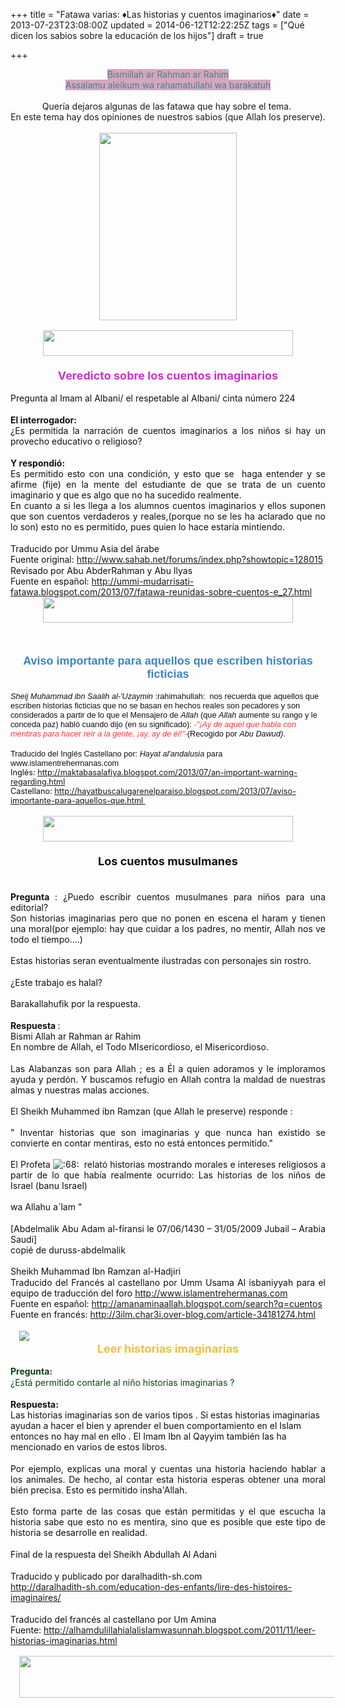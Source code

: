 +++
title = "Fatawa varias: ♦Las historias y cuentos imaginarios♦"
date = 2013-07-23T23:08:00Z
updated = 2014-06-12T12:22:25Z
tags = ["Qué dicen los sabios sobre la educación de los hijos"]
draft = true

+++

<div dir="ltr" style="text-align: left;" trbidi="on"><div style="text-align: center;"><span style="background-color: #d5a6bd; color: #45818e;">Bismillah ar Rahman ar Rahim</span></div><div style="text-align: center;"><span style="background-color: #d5a6bd; color: #45818e;">Assalamu aleikum wa rahamatullahi wa barakatuh</span></div><br /><div style="text-align: center;">Quería dejaros algunas de las fatawa que hay sobre el tema.&nbsp;</div><div style="text-align: center;">En este tema hay dos opiniones de nuestros sabios (que Allah los preserve).</div><div style="text-align: justify;"><br /></div><div align="center" style="color: #111111; font-family: Verdana, Arial, Helvetica, sans-serif; font-size: 12.727272033691406px; min-height: 1.25em;"><img height="300px" src="http://monkeyzen.com/files/2008/01/image_detail_imaginaryfoundationshirt.jpg" style="font-size: 12.727272033691406px; text-align: left;" width="220px" /></div><div align="center" style="color: #111111; font-family: Verdana, Arial, Helvetica, sans-serif; font-size: 12.727272033691406px; min-height: 1.25em;"><br /></div><div style="color: #111111; min-height: 1.25em;"><div align="center" style="font-family: Verdana, Arial, Helvetica, sans-serif; min-height: 1.25em;"><a href="http://imageshack.us/a/img703/5543/ha0.png" imageanchor="1" style="font-family: 'Times New Roman'; margin-left: 1em; margin-right: 1em;"><img border="0" height="41" src="http://imageshack.us/a/img703/5543/ha0.png" width="400" /></a></div><div align="center" style="min-height: 1.25em;"><strong><span style="color: #cc33cc; font-family: inherit; font-size: large;"><br /></span></strong><strong><span style="color: #cc33cc; font-family: inherit; font-size: large;">Veredicto sobre los cuentos imaginarios</span></strong></div><div><br /></div></div><div style="color: #111111; min-height: 1.25em;"><span style="font-family: inherit;">Pregunta al Imam al Albani/ el respetable al Albani/ cinta número 224</span></div><div style="color: #111111; min-height: 1.25em;"><span style="font-family: inherit;"><br /></span></div><div style="color: #111111; min-height: 1.25em;"><strong><span style="font-family: inherit;">El interrogador:</span></strong></div><div align="justify" style="color: #111111; min-height: 1.25em;"><span style="font-family: inherit;">¿Es permitida la narración de cuentos imaginarios a los niños si hay un provecho educativo o religioso?</span></div><div align="justify" style="color: #111111; min-height: 1.25em;"></div><div align="justify" style="color: #111111; min-height: 1.25em;"><strong><span style="font-family: inherit;">Y respondió:</span></strong></div><div align="justify" style="color: #111111; min-height: 1.25em;"><span style="font-family: inherit;">Es permitido esto con una condición, y esto que se&nbsp; haga entender y se afirme (fije) en la mente del estudiante de que se trata de un cuento imaginario y que es algo que no ha sucedido realmente.</span></div><div align="justify" style="color: #111111; min-height: 1.25em;"><span style="font-family: inherit;">En cuanto a si les llega a los alumnos cuentos imaginarios y ellos suponen que son cuentos verdaderos y reales,(porque no se les ha aclarado que no lo son) esto no es permitido, pues quien lo hace estaría mintiendo.</span></div><div align="justify" style="color: #111111; min-height: 1.25em;"></div><div style="color: #111111; min-height: 1.25em;"><span style="font-family: inherit;">Traducido por Ummu Asia del árabe</span></div><div style="color: #111111; min-height: 1.25em;"><span style="font-family: inherit;">Fuente original: <a href="http://www.sahab.net/forums/index.php?showtopic=128015">http://www.sahab.net/forums/index.php?showtopic=128015</a></span></div><div style="color: #111111; min-height: 1.25em;"><span style="font-family: inherit;">Revisado por Abu AbderRahman y Abu Ilyas</span></div><div style="color: #111111; min-height: 1.25em;"><span style="font-family: inherit;">Fuente en español:&nbsp;</span><a href="http://ummi-mudarrisati-fatawa.blogspot.com/2013/07/fatawa-reunidas-sobre-cuentos-e_27.html">http://ummi-mudarrisati-fatawa.blogspot.com/2013/07/fatawa-reunidas-sobre-cuentos-e_27.html</a></div><div class="separator" style="clear: both; text-align: center;"><a href="http://imageshack.us/a/img703/5543/ha0.png" imageanchor="1" style="margin-left: 1em; margin-right: 1em;"><img border="0" height="41" src="http://imageshack.us/a/img703/5543/ha0.png" width="400" /></a></div><br /><div style="text-align: center;"><br /><a name='more'></a><br /></div><div style="text-align: center;"><strong style="color: #cc3366; font-family: Verdana, Arial, Helvetica, sans-serif; text-align: -webkit-center;"><strong><span style="color: #3d85c6; font-family: inherit; font-size: large;">Aviso importante para aquellos que escriben historias ficticias</span></strong></strong></div><span style="font-family: inherit;"><strong style="color: #cc3366; font-family: Verdana, Arial, Helvetica, sans-serif; text-align: -webkit-center;"><span style="color: #3d85c6;"></span></strong><br style="color: #111111; font-family: Verdana, Arial, Helvetica, sans-serif; font-size: 12.727272033691406px; text-align: -webkit-center;" /><em style="color: #111111; font-family: Verdana, Arial, Helvetica, sans-serif; font-size: 12.727272033691406px; text-align: -webkit-center;">Sheij Muhammad ibn Saalih al-'Uzaymin</em><span style="color: #111111; font-family: Verdana, Arial, Helvetica, sans-serif; font-size: 12.727272033691406px; text-align: -webkit-center;">&nbsp;:rahimahullah:&nbsp; nos recuerda que aquellos que escriben historias ficticias que no se basan en hechos reales son pecadores y son considerados a partir de lo que el Mensajero de&nbsp;</span><em style="color: #111111; font-family: Verdana, Arial, Helvetica, sans-serif; font-size: 12.727272033691406px; text-align: -webkit-center;">Allah</em><span style="color: #111111; font-family: Verdana, Arial, Helvetica, sans-serif; font-size: 12.727272033691406px; text-align: -webkit-center;">&nbsp;(que&nbsp;</span><em style="color: #111111; font-family: Verdana, Arial, Helvetica, sans-serif; font-size: 12.727272033691406px; text-align: -webkit-center;">Allah</em><span style="color: #111111; font-family: Verdana, Arial, Helvetica, sans-serif; font-size: 12.727272033691406px; text-align: -webkit-center;">&nbsp;aumente su rango y le conceda paz) habló cuando dijo (en su significado):</span><span style="color: #ff3333; font-family: Verdana, Arial, Helvetica, sans-serif; font-size: 12.727272033691406px; text-align: -webkit-center;">&nbsp;<em>-"¡Ay de aquel que habla con mentiras para hacer reír a la gente, ¡ay, ay de él!"-</em></span><span style="color: #111111; font-family: Verdana, Arial, Helvetica, sans-serif; font-size: 12.727272033691406px; text-align: -webkit-center;">(Recogido por&nbsp;</span><em style="color: #111111; font-family: Verdana, Arial, Helvetica, sans-serif; font-size: 12.727272033691406px; text-align: -webkit-center;">Abu Dawud)</em><span style="color: #111111; font-family: Verdana, Arial, Helvetica, sans-serif; font-size: 12.727272033691406px; text-align: -webkit-center;">.</span></span><br /><span style="font-family: inherit;"><br style="color: #111111; font-family: Verdana, Arial, Helvetica, sans-serif; font-size: 12.727272033691406px; text-align: -webkit-center;" /><span style="color: #111111; font-family: Verdana, Arial, Helvetica, sans-serif; font-size: 12.727272033691406px; text-align: -webkit-center;">Traducido del Inglés Castellano por:&nbsp;</span><em style="color: #111111; font-family: Verdana, Arial, Helvetica, sans-serif; font-size: 12.727272033691406px; text-align: -webkit-center;">Hayat al'andalusia</em><span style="color: #111111; font-family: Verdana, Arial, Helvetica, sans-serif; font-size: 12.727272033691406px; text-align: -webkit-center;">&nbsp;para www.islamentrehermanas.com</span></span><br /><span style="color: #111111; font-family: inherit; font-size: 12.727272033691406px; text-align: -webkit-center;">Inglés: <a href="http://maktabasalafiya.blogspot.com/2013/07/an-important-warning-regarding.html">http://maktabasalafiya.blogspot.com/2013/07/an-important-warning-regarding.html</a></span><br /><span style="color: #111111; font-family: inherit; font-size: 12.727272033691406px; text-align: -webkit-center;">Castellano: <a href="http://hayatbuscalugarenelparaiso.blogspot.com/2013/07/aviso-importante-para-aquellos-que.html%C2%A0">http://hayatbuscalugarenelparaiso.blogspot.com/2013/07/aviso-importante-para-aquellos-que.html&nbsp;</a></span><br /><br /><div class="separator" style="clear: both; text-align: center;"><a href="http://imageshack.us/a/img703/5543/ha0.png" imageanchor="1" style="margin-left: 1em; margin-right: 1em; text-align: center;"><img border="0" height="41" src="http://imageshack.us/a/img703/5543/ha0.png" width="400" /></a></div><div class="separator" style="clear: both; text-align: center;"><strong style="color: #111111; font-family: Verdana, Arial, Helvetica, sans-serif;"><span style="font-size: large;"><br /></span></strong></div><div class="separator" style="clear: both; text-align: center;"><strong style="color: #111111;"><span style="font-family: inherit; font-size: large;">Los cuentos musulmanes</span></strong></div><strong style="color: #111111; font-family: Verdana, Arial, Helvetica, sans-serif; text-align: -webkit-center;"><span style="font-size: large;"><br /></span></strong><br /><div style="min-height: 1.25em; text-align: center;"><div style="color: #111111; min-height: 1.25em; text-align: justify;"><span style="font-family: inherit;"><strong>Pregunta&nbsp;</strong>: ¿Puedo escribir cuentos musulmanes para niños para una editorial?</span></div><div style="text-align: justify;"><span style="color: #111111; font-family: inherit;">Son historias imaginarias pero que no ponen en escena el haram y tienen una moral(por ejemplo: hay que cuidar a los padres, no mentir, Allah nos ve todo el tiempo....)</span></div><div style="text-align: justify;"><span style="color: #111111;"><br /></span></div><div style="color: #111111; min-height: 1.25em; text-align: justify;"><span style="font-family: inherit;">Estas historias seran eventualmente ilustradas con personajes sin rostro.</span></div><div style="text-align: justify;"><span style="color: #111111;"><br /></span></div><div style="color: #111111; min-height: 1.25em; text-align: justify;"><span style="font-family: inherit;">¿Este trabajo es halal?</span></div><div style="text-align: justify;"><span style="color: #111111;"><br /></span></div><div style="color: #111111; min-height: 1.25em; text-align: justify;"><span style="font-family: inherit;">Barakallahufik por la respuesta.</span></div><div style="text-align: justify;"><br /></div><div style="color: #111111; min-height: 1.25em; text-align: justify;"><span style="font-family: inherit;"><strong>Respuesta&nbsp;</strong>:</span></div><div style="text-align: justify;"><span style="color: #111111; font-family: inherit;">Bismi Allah ar Rahman ar Rahim&nbsp;</span></div><div style="color: #111111; min-height: 1.25em; text-align: justify;"><span style="font-family: inherit;">En nombre de Allah, el Todo MIsericordioso, el Misericordioso.&nbsp;</span></div><div style="text-align: justify;"><span style="color: #111111;"><br /></span></div><div style="color: #111111; min-height: 1.25em; text-align: justify;"><span style="font-family: inherit;">Las Alabanzas son para Allah ; es a Él a quien adoramos y le imploramos ayuda y perdón. Y buscamos refugio en Allah contra la maldad de nuestras almas y nuestras malas acciones.&nbsp;</span></div><div style="text-align: justify;"><span style="color: #111111;"><br /></span></div><div style="color: #111111; min-height: 1.25em; text-align: justify;"><span style="font-family: inherit;">El Sheikh Muhammed ibn Ramzan (que Allah le preserve) responde :</span></div><div style="text-align: justify;"><span style="color: #111111;"><br /></span></div><div style="color: #111111; min-height: 1.25em; text-align: justify;"><span style="font-family: inherit;">" Inventar historias que son imaginarias y que nunca han existido se convierte en contar mentiras, esto no está entonces permitido."</span></div><div style="text-align: justify;"><span style="color: #111111;"><br /></span></div><div style="color: #111111; min-height: 1.25em; text-align: justify;"><span style="font-family: inherit;">El Profeta&nbsp;<img alt=":68:" data-sceditor-emoticon=":68:" src="http://r11.imgfast.net/users/1111/10/92/46/smiles/3160474827.gif" title=":68:" />&nbsp;&nbsp;relató historias mostrando morales e intereses religiosos a partir de lo que había realmente ocurrido: Las historias de los niños de Israel (banu Israel)</span></div><div style="text-align: justify;"><span style="color: #111111;"><br /></span></div><div style="color: #111111; min-height: 1.25em; text-align: justify;"><span style="font-family: inherit;">wa Allahu a`lam "&nbsp;</span></div><div style="text-align: justify;"><span style="color: #111111;"><br /></span></div><div style="color: #111111; min-height: 1.25em; text-align: justify;"><span style="font-family: inherit;">[Abdelmalik Abu Adam al-firansi le 07/06/1430 – 31/05/2009 Jubail – Arabia Saudi]</span></div><div style="color: #111111; min-height: 1.25em; text-align: justify;"><span style="font-family: inherit;">copié de duruss-abdelmalik</span></div><div style="text-align: justify;"><span style="color: #111111;"><br /></span></div><div style="color: #111111; min-height: 1.25em; text-align: justify;"><span style="font-family: inherit;">Sheikh Muhammad Ibn Ramzan al-Hadjiri</span></div></div><div style="color: #111111; min-height: 1.25em; text-align: justify;"><span style="font-family: inherit;">Traducido del Francés al castellano por Umm Usama Al isbaniyyah para el equipo de traducción del foro&nbsp;<a href="http://www.islamentrehermanas.com/">http://www.islamentrehermanas.com</a></span></div><div style="color: #111111; min-height: 1.25em; text-align: justify;"><span style="font-family: inherit;">Fuente en español:&nbsp;</span><a href="http://amanaminaallah.blogspot.com/search?q=cuentos" style="font-family: inherit;">http://amanaminaallah.blogspot.com/search?q=cuentos</a></div><div style="color: #111111; min-height: 1.25em;"><span style="font-family: inherit;">Fuente en francés:&nbsp;<a href="http://3ilm.char3i.over-blog.com/article-34181274.html">http://3ilm.char3i.over-blog.com/article-34181274.html</a></span></div><div style="color: #111111; min-height: 1.25em;"><br /></div><div style="color: #111111; min-height: 1.25em;"><a href="http://imageshack.us/a/img703/5543/ha0.png" imageanchor="1" style="margin-left: 1em; margin-right: 1em; text-align: center;"><img border="0" src="http://imageshack.us/a/img703/5543/ha0.png" /></a></div><div style="min-height: 1.25em;"><div align="center" style="min-height: 1.25em;"><div style="min-height: 1.25em; text-align: center;"><span style="color: #f1c232; font-family: inherit; font-size: large;"><strong>Leer historias imaginarias</strong></span></div><div style="min-height: 1.25em; text-align: center;"><strong style="color: #094515;"><span style="font-family: inherit;"><br /></span></strong></div><div style="min-height: 1.25em; text-align: justify;"><strong style="color: #094515;"><span style="font-family: inherit;">Pregunta:</span></strong></div><div align="left" style="color: #111111; min-height: 1.25em;"><span style="color: #094515; font-family: inherit;">¿Está permitido contarle al niño historias imaginarias ?</span></div></div><div style="color: #111111; min-height: 1.25em;"><span style="font-family: inherit;"><br /></span></div><div style="color: #111111; min-height: 1.25em;"><strong><span style="font-family: inherit;">Respuesta:</span></strong></div><div style="color: #111111; min-height: 1.25em;"><span style="font-family: inherit;">Las historias imaginarias son de varios tipos . Si estas historias imaginarias ayudan a hacer el bien y aprender el buen comportamiento en el Islam entonces no hay mal en ello . El Imam Ibn al Qayyim también las ha mencionado en varios de estos libros.</span></div><div style="color: #111111; min-height: 1.25em;"><span style="font-family: inherit;"><br /></span></div><div align="justify" style="color: #111111; min-height: 1.25em;"><span style="font-family: inherit;">Por ejemplo, explicas una moral y cuentas una historia haciendo hablar a los animales. De hecho, al contar esta historia esperas obtener una moral bién precisa. Esto es permitido insha'Allah.</span></div><div style="color: #111111; min-height: 1.25em;"><span style="font-family: inherit;"><br /></span></div><div align="justify" style="color: #111111; min-height: 1.25em;"><span style="font-family: inherit;">Esto forma parte de las cosas que están permitidas y el que escucha la historia sabe que esto no es mentira, sino que es posible que este tipo de historia se desarrolle en realidad.</span></div><div style="color: #111111; min-height: 1.25em;"><span style="font-family: inherit;"><br /></span></div><div style="color: #111111; min-height: 1.25em;"><span style="font-family: inherit;">Final de la respuesta del Sheikh Abdullah Al Adani</span></div><div style="color: #111111; min-height: 1.25em;"><span style="font-family: inherit;"><br /></span></div><div style="color: #111111; min-height: 1.25em;"><span style="font-family: inherit;">Traducido y publicado por daralhadith-sh.com</span></div><div style="color: #111111; min-height: 1.25em;"><a href="http://daralhadith-sh.com/education-des-enfants/lire-des-histoires-imaginaires/"><span style="font-family: inherit;">http://daralhadith-sh.com/education-des-enfants/lire-des-histoires-imaginaires/</span></a></div><div style="color: #111111; min-height: 1.25em;"><span style="font-family: inherit;"><br /></span></div><div style="color: #111111; min-height: 1.25em;"><span style="font-family: inherit;">Traducido del francés al castellano por Um Amina&nbsp;</span></div><div style="color: #111111; min-height: 1.25em;"><span style="font-family: inherit;">Fuente:&nbsp;<a href="http://alhamdulillahialalislamwasunnah.blogspot.com/2011/11/leer-historias-imaginarias.html">http://alhamdulillahialalislamwasunnah.blogspot.com/2011/11/leer-historias-imaginarias.html</a></span></div><div align="center" style="color: #111111; font-family: Verdana, Arial, Helvetica, sans-serif; font-size: 12.727272033691406px; min-height: 1.25em;"><br /></div><a href="http://imageshack.us/a/img703/5543/ha0.png" imageanchor="1" style="margin-left: 1em; margin-right: 1em; text-align: center;"><img border="0" height="67" src="http://imageshack.us/a/img703/5543/ha0.png" width="640" /></a></div><div style="color: #111111; min-height: 1.25em;"><br /></div></div>
